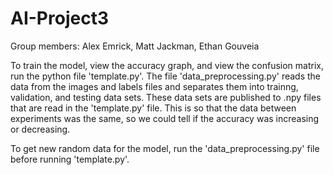# AI-Project3

Group members: Alex Emrick, Matt Jackman, Ethan Gouveia

To train the model, view the accuracy graph, and view the confusion matrix, run the python file 'template.py'.
The file 'data_preprocessing.py' reads the data from the images and labels files and separates them into trainng, validation,
and testing data sets. These data sets are published to .npy files that are read in the 'template.py' file.
This is so that the data between experiments was the same, so we could tell if the accuracy
was increasing or decreasing.

To get new random data for the model, run the 'data_preprocessing.py' file before running 'template.py'.